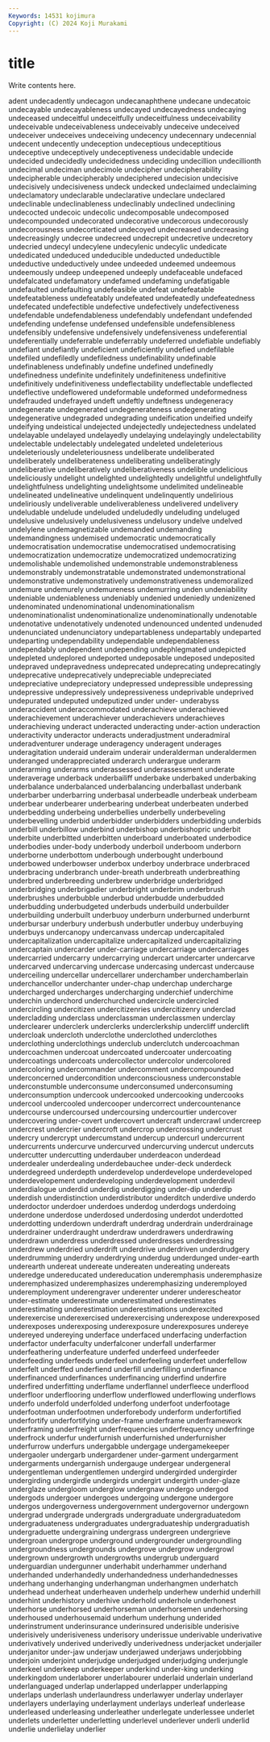 ```yaml
---
Keywords: 14531 kojimura
Copyright: (C) 2024 Koji Murakami
---
```


# title

Write contents here.



adent undecadently undecagon undecanaphthene undecane undecatoic undecayable undecayableness
undecayed undecayedness undecaying undeceased undeceitful undeceitfully undeceitfulness undeceivability undeceivable undeceivableness
undeceivably undeceive undeceived undeceiver undeceives undeceiving undecency undecennary undecennial undecent
undecently undeception undeceptious undeceptitious undeceptive undeceptively undeceptiveness undecidable undecide undecided
undecidedly undecidedness undeciding undecillion undecillionth undecimal undeciman undecimole undecipher undecipherability
undecipherable undecipherably undeciphered undecision undecisive undecisively undecisiveness undeck undecked undeclaimed
undeclaiming undeclamatory undeclarable undeclarative undeclare undeclared undeclinable undeclinableness undeclinably undeclined
undeclining undecocted undecoic undecolic undecomposable undecomposed undecompounded undecorated undecorative undecorous
undecorously undecorousness undecorticated undecoyed undecreased undecreasing undecreasingly undecree undecreed undecrepit
undecretive undecretory undecried undecyl undecylene undecylenic undecylic undedicate undedicated undeduced
undeducible undeducted undeductible undeductive undeductively undee undeeded undeemed undeemous undeemously
undeep undeepened undeeply undefaceable undefaced undefalcated undefamatory undefamed undefaming undefatigable
undefaulted undefaulting undefeasible undefeat undefeatable undefeatableness undefeatably undefeated undefeatedly undefeatedness
undefecated undefectible undefective undefectively undefectiveness undefendable undefendableness undefendably undefendant undefended
undefending undefense undefensed undefensible undefensibleness undefensibly undefensive undefensively undefensiveness undeferential
undeferentially undeferrable undeferrably undeferred undefiable undefiably undefiant undefiantly undeficient undeficiently
undefied undefilable undefiled undefiledly undefiledness undefinability undefinable undefinableness undefinably undefine
undefined undefinedly undefinedness undefinite undefinitely undefiniteness undefinitive undefinitively undefinitiveness undeflectability
undeflectable undeflected undeflective undeflowered undeformable undeformed undeformedness undefrauded undefrayed undeft
undeftly undeftness undegeneracy undegenerate undegenerated undegenerateness undegenerating undegenerative undegraded undegrading
undeification undeified undeify undeifying undeistical undejected undejectedly undejectedness undelated undelayable
undelayed undelayedly undelaying undelayingly undelectability undelectable undelectably undelegated undeleted undeleterious
undeleteriously undeleteriousness undeliberate undeliberated undeliberately undeliberateness undeliberating undeliberatingly undeliberative undeliberatively
undeliberativeness undelible undelicious undeliciously undelight undelighted undelightedly undelightful undelightfully undelightfulness
undelighting undelightsome undelimited undelineable undelineated undelineative undelinquent undelinquently undelirious undeliriously
undeliverable undeliverableness undelivered undelivery undeludable undelude undeluded undeludedly undeluding undeluged
undelusive undelusively undelusiveness undelusory undelve undelved undelylene undemagnetizable undemanded undemanding
undemandingness undemised undemocratic undemocratically undemocratisation undemocratise undemocratised undemocratising undemocratization undemocratize
undemocratized undemocratizing undemolishable undemolished undemonstrable undemonstrableness undemonstrably undemonstratable undemonstrated undemonstrational
undemonstrative undemonstratively undemonstrativeness undemoralized undemure undemurely undemureness undemurring unden undeniability
undeniable undeniableness undeniably undenied undeniedly undenizened undenominated undenominational undenominationalism undenominationalist
undenominationalize undenominationally undenotable undenotative undenotatively undenoted undenounced undented undenuded undenunciated
undenunciatory undepartableness undepartably undeparted undeparting undependability undependable undependableness undependably undependent
undepending undephlegmated undepicted undepleted undeplored undeported undeposable undeposed undeposited undepraved
undepravedness undeprecated undeprecating undeprecatingly undeprecative undeprecatively undepreciable undepreciated undepreciative undepreciatory
undepressed undepressible undepressing undepressive undepressively undepressiveness undeprivable undeprived undepurated undeputed
undeputized under under- underabyss underaccident underaccommodated underachieve underachieved underachievement underachiever
underachievers underachieves underachieving underact underacted underacting under-action underaction underactivity underactor
underacts underadjustment underadmiral underadventurer underage underagency underagent underages underagitation underaid
underaim underair underalderman underaldermen underanged underappreciated underarch underargue underarm underarming
underarms underassessed underassessment underate underaverage underback underbailiff underbake underbaked underbaking
underbalance underbalanced underbalancing underballast underbank underbarber underbarring underbasal underbeadle underbeak
underbeam underbear underbearer underbearing underbeat underbeaten underbed underbedding underbeing underbellies
underbelly underbeveling underbevelling underbid underbidder underbidders underbidding underbids underbill underbillow
underbind underbishop underbishopric underbit underbite underbitted underbitten underboard underboated underbodice
underbodies under-body underbody underboil underboom underborn underborne underbottom underbough underbought
underbound underbowed underbowser underbox underboy underbrace underbraced underbracing underbranch under-breath
underbreath underbreathing underbred underbreeding underbrew underbridge underbridged underbridging underbrigadier underbright
underbrim underbrush underbrushes underbubble underbud underbudde underbudded underbudding underbudgeted underbuds
underbuild underbuilder underbuilding underbuilt underbuoy underburn underburned underburnt underbursar underbury
underbush underbutler underbuy underbuying underbuys undercanopy undercanvass undercap undercapitaled undercapitalization
undercapitalize undercapitalized undercapitalizing undercaptain undercarder under-carriage undercarriage undercarriages undercarried undercarry
undercarrying undercart undercarter undercarve undercarved undercarving undercase undercasing undercast undercause
underceiling undercellar undercellarer underchamber underchamberlain underchancellor underchanter under-chap underchap undercharge
undercharged undercharges undercharging underchief underchime underchin underchord underchurched undercircle undercircled
undercircling undercitizen undercitizenries undercitizenry underclad undercladding underclass underclassman underclassmen underclay
underclearer underclerk underclerks underclerkship undercliff underclift undercloak undercloth underclothe underclothed
underclothes underclothing underclothings underclub underclutch undercoachman undercoachmen undercoat undercoated undercoater
undercoating undercoatings undercoats undercollector undercolor undercolored undercoloring undercommander undercomment undercompounded
underconcerned undercondition underconsciousness underconstable underconstumble underconsume underconsumed underconsuming underconsumption undercook
undercooked undercooking undercooks undercool undercooled undercooper undercorrect undercountenance undercourse undercoursed
undercoursing undercourtier undercover undercovering under-covert undercovert undercraft undercrawl undercreep undercrest
undercrier undercroft undercrop undercrossing undercrust undercry undercrypt undercumstand undercup undercurl
undercurrent undercurrents undercurve undercurved undercurving undercut undercuts undercutter undercutting underdauber
underdeacon underdead underdealer underdealing underdebauchee under-deck underdeck underdegreed underdepth underdevelop
underdevelope underdeveloped underdevelopement underdeveloping underdevelopment underdevil underdialogue underdid underdig underdigging
under-dip underdip underdish underdistinction underdistributor underditch underdive underdo underdoctor underdoer
underdoes underdog underdogs underdoing underdone underdose underdosed underdosing underdot underdotted
underdotting underdown underdraft underdrag underdrain underdrainage underdrainer underdraught underdraw underdrawers
underdrawing underdrawn underdress underdressed underdresses underdressing underdrew underdried underdrift underdrive
underdriven underdrudgery underdrumming underdry underdrying underdug underdunged under-earth underearth undereat
undereate undereaten undereating undereats underedge undereducated undereducation underemphasis underemphasize underemphasized
underemphasizes underemphasizing underemployed underemployment underengraver underenter underer underescheator under-estimate underestimate
underestimated underestimates underestimating underestimation underestimations underexcited underexercise underexercised underexercising underexpose
underexposed underexposes underexposing underexposure underexposures undereye undereyed undereying underface underfaced
underfacing underfaction underfactor underfaculty underfalconer underfall underfarmer underfeathering underfeature underfed
underfeed underfeeder underfeeding underfeeds underfeel underfeeling underfeet underfellow underfelt underffed
underfiend underfill underfilling underfinance underfinanced underfinances underfinancing underfind underfire underfired
underfitting underflame underflannel underfleece underflood underfloor underflooring underflow underflowed underflowing
underflows underfo underfold underfolded underfong underfoot underfootage underfootman underfootmen underforebody
underform underfortified underfortify underfortifying under-frame underframe underframework underframing underfreight underfrequencies
underfrequency underfringe underfrock underfur underfurnish underfurnished underfurnisher underfurrow underfurs undergabble
undergage undergamekeeper undergaoler undergarb undergardener under-garment undergarment undergarments undergarnish undergauge
undergear undergeneral undergentleman undergentlemen undergird undergirded undergirder undergirding undergirdle undergirds
undergirt undergirth under-glaze underglaze undergloom underglow undergnaw undergo undergod undergods
undergoer undergoes undergoing undergone undergore undergos undergoverness undergovernment undergovernor undergown
undergrad undergrade undergrads undergraduate undergraduatedom undergraduateness undergraduates undergraduateship undergraduatish undergraduette
undergraining undergrass undergreen undergrieve undergroan undergrope underground undergrounder undergroundling undergroundness
undergrounds undergrove undergrow undergrowl undergrown undergrowth undergrowths undergrub underguard underguardian
undergunner underhabit underhammer underhand underhanded underhandedly underhandedness underhandednesses underhang underhanging
underhangman underhangmen underhatch underhead underheat underheaven underhelp underhew underhid underhill
underhint underhistory underhive underhold underhole underhonest underhorse underhorsed underhorseman underhorsemen
underhorsing underhoused underhousemaid underhum underhung underided underinstrument underinsurance underinsured underisible
underisive underisively underisiveness underisory underissue underivable underivative underivatively underived underivedly
underivedness underjacket underjailer underjanitor under-jaw underjaw underjawed underjaws underjobbing underjoin
underjoint underjudge underjudged underjudging underjungle underkeel underkeep underkeeper underkind under-king
underking underkingdom underlaborer underlabourer underlaid underlain underland underlanguaged underlap underlapped
underlapper underlapping underlaps underlash underlaundress underlawyer underlay underlayer underlayers underlaying
underlayment underlays underleaf underlease underleased underleasing underleather underlegate underlessee underlet
underlets underletter underletting underlevel underlever underli underlid underlie underlielay underlier
